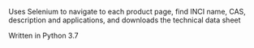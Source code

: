Uses Selenium to navigate to each product page, find INCI name, CAS, description and applications, and downloads the technical data sheet

Written in Python 3.7
